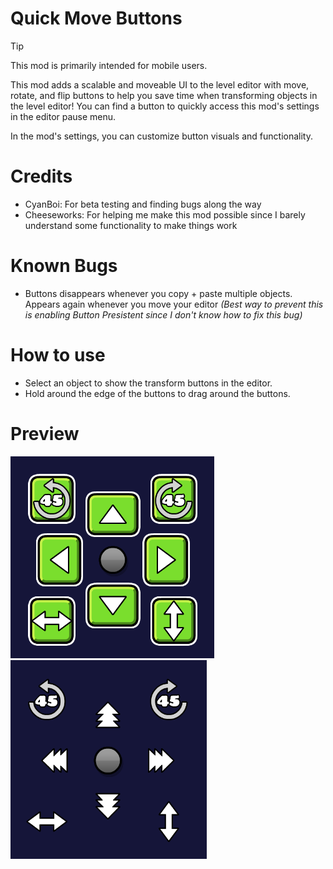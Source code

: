 # Quick Move Buttons

> [!TIP]
>
> This mod is primarily intended for mobile users.

This mod adds a scalable and moveable UI to the level editor with move, rotate, and flip buttons to help you save time when transforming objects in the level editor! You can find a button to quickly access this mod's settings in the editor pause menu.

In the mod's settings, you can customize button visuals and functionality.
# Credits
- CyanBoi: For beta testing and finding bugs along the way
- Cheeseworks: For helping me make this mod possible since I barely understand some functionality to make things work
# Known Bugs
- Buttons disappears whenever you copy + paste multiple objects. Appears again whenever you move your editor *(Best way to prevent this is enabling Button Presistent since I don't know how to fix this bug)*
# How to use
- Select an object to show the transform buttons in the editor.
- Hold around the edge of the buttons to drag around the buttons.
# Preview
![Preview 1 with button background](preview1.png)
![Preview 2 without button background](preview2.png)
